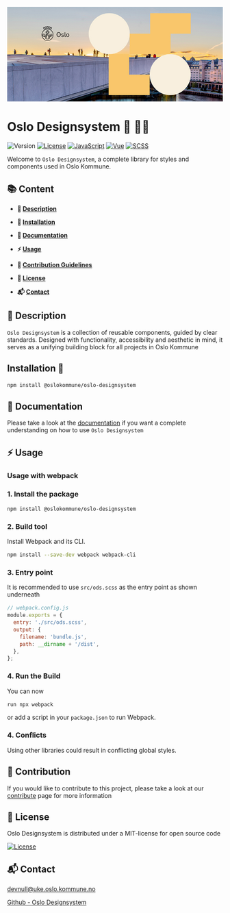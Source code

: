 ![Oslo Designsystem Banner](./src/assets/images/Facebook1.jpg)

# Oslo Designsystem 🎨 🧑‍🎨

![Version](https://img.shields.io/badge/Version-1.0.0-blue?style=for-the-badge&logo=rocket&label=Version)
[![License](https://img.shields.io/badge/License-MIT-green?style=for-the-badge&logo=open-source-initiative&label=License)](https://opensource.org/licenses/MIT)
[![JavaScript](https://img.shields.io/badge/JS-F7DF1E?style=for-the-badge&logo=javascript&logoColor=ffffff&label=JavaScript)](https://developer.mozilla.org/en-US/docs/Web/JavaScript)
[![Vue](https://img.shields.io/badge/Vue-2.x-green?style=for-the-badge&logo=vue.js&label=Vue)](https://vuejs.org/)
[![SCSS](https://img.shields.io/badge/SCSS-CC6699?style=for-the-badge&logo=sass&logoColor=ffffff&label=Sassy)](https://sass-lang.com/)

Welcome to `Oslo Designsystem`, a complete library for styles and components used in Oslo Kommune.

## 📚 Content

- **🎯 [Description](#description)**

- **🚀 [Installation](#installation)**
- **📑 [Documentation](#documentation)**
- **⚡ [Usage](#usage)**
- **🤝 [Contribution Guidelines](#contribution-guidelines)**
- **📜 [License](#license)**
- **📬 [Contact](#contact)**

## 🎯 Description

`Oslo Designsystem` is a collection of reusable components, guided by clear standards. Designed with functionality, accessibility and aesthetic in mind, it serves as a unifying building block for all projects in Oslo Kommune

## Installation 🚀

```bash
npm install @oslokommune/oslo-designsystem
```

## 📑 Documentation

Please take a look at the [documentation](https://styleguide.oslo.kommune.no/#/getting_started-basics) if you want a complete understanding on how to use `Oslo Designsystem`

## ⚡ Usage

### Usage with webpack

### 1. Install the package

```bash
npm install @oslokommune/oslo-designsystem
```

### 2. Build tool

Install Webpack and its CLI.

```bash
npm install --save-dev webpack webpack-cli
```

### 3. Entry point

It is recommended to use `src/ods.scss` as the entry point as shown underneath

```js
// webpack.config.js
module.exports = {
  entry: './src/ods.scss',
  output: {
    filename: 'bundle.js',
    path: __dirname + '/dist',
  },
};
```

### 4. Run the Build

You can now

```bash
run npx webpack
```

or add a script in your `package.json` to run Webpack.

### 4. Conflicts

Using other libraries could result in conflicting global styles.

## 🤝 Contribution

If you would like to contribute to this project, please take a look at our [contribute](https://styleguide.oslo.kommune.no/#/getting_started-contribute-basics) page for more information

## 📜 License

Oslo Designsystem is distributed under a MIT-license for open source code

[![License](https://img.shields.io/badge/License-MIT-green?style=for-the-badge&logo=open-source-initiative&label=Open%20Source)](https://opensource.org/licenses/MIT)

## 📬 Contact

devnull@uke.oslo.kommune.no

[Github - Oslo Designsystem](https://github.com/oslokommune/ukeweb_designsystem)
